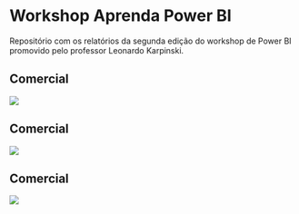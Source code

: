 # Workshop Aprenda Power BI
Repositório com os relatórios da segunda edição do workshop de Power BI promovido pelo professor Leonardo Karpinski.

## Comercial
![](https://github.com/anacarolinatvres/bike-sharing-brasiliabr/blob/master/gif/bikebrasiliasharing.gif)
## Comercial
![](https://github.com/anacarolinatvres/bike-sharing-brasiliabr/blob/master/gif/bikebrasiliasharing.gif)
## Comercial
![](https://github.com/anacarolinatvres/bike-sharing-brasiliabr/blob/master/gif/bikebrasiliasharing.gif)
